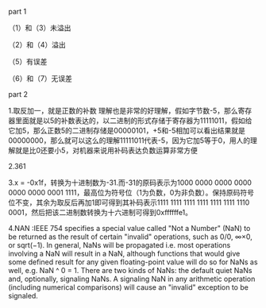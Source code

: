 part 1 

（1）和（3）未溢出

（2）和（4）溢出

（5）有误差

（6）和（7）无误差

part 2

1.取反加一，就是正数的补数
理解也是非常的好理解，假如字节数-5，那么寄存器里面就是以5的补数表达的，以二进制的形式存储于寄存器为11111011，假如给它加5，那么正数5的二进制存储是00000101，+5和-5相加可以看出结果就是00000000，那么就可以这么的理解11111011代表-5，因为它加5等于0，用人的理解就是比0还要小5，对机器来说用补码表达负数运算非常方便

2.361

3.x = -0x1f，转换为十进制数为-31.而-31的原码表示为1000 0000 0000 0000 0000 0000 0001 1111，最高位为符号位（1为负数，0为非负数）。保持原码符号位不变，其余为取反后再加1即可得到其补码表示1111 1111 1111 1111 1111 1111 1110 0001，然后把该二进制数转换为十六进制可得到0xffffffe1。

4.NAN :IEEE 754 specifies a special value called "Not a Number" (NaN) to be returned as the result of certain "invalid" operations, such as 0/0, ∞×0, or sqrt(−1). In general, NaNs will be propagated i.e. most operations involving a NaN will result in a NaN, although functions that would give some defined result for any given floating-point value will do so for NaNs as well, e.g. NaN ^ 0 = 1. There are two kinds of NaNs: the default quiet NaNs and, optionally, signaling NaNs. A signaling NaN in any arithmetic operation (including numerical comparisons) will cause an "invalid" exception to be signaled.
